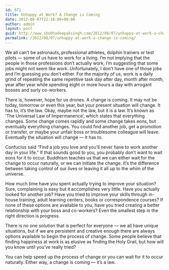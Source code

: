 ```yaml
---
id: 671
title: Unhappy at Work? A Change is Coming
date: 2012-08-07T22:18:00+00:00
author: admin
layout: post
guid: http://www.shobhadeepaksingh.com/2012/08/07/unhappy-at-work-a-change-is-coming/
permalink: /2012/08/07/unhappy-at-work-a-change-is-coming/
---
```

We all can’t be astronauts, professional athletes, dolphin trainers or test pilots &#8212; some of us have to work for a living. I’m not implying that the people in those professions don’t actually work, I’m suggesting that some jobs might not seem like work. Unfortunately, I don’t have one of those jobs and I’m guessing you don’t either. For the majority of us, work is a daily grind of repeating the same repetitive task day after day, month after month, year after year while spending eight or more hours a day with arrogant bosses and surly co-workers.

There is, however, hope for us drones. A change is coming. It may not be today, tomorrow or even this year, but your present situation will change. It has to, it’s the law. Okay, maybe not the law, but it is a law. It’s known as &#8216;The Universal Law of Impermanence&#8217;, which states that everything changes. Some change comes rapidly and some change takes eons, but eventually everything changes. You could find another job, get a promotion or transfer, or maybe your unfair boss or troublesome colleague will leave. Eventually the situation will change &#8212; it has to.

Confucius said “Find a job you love and you’ll never have to work another day in your life.” If that sounds good to you, you probably don’t want to wait eons for it to occur. Buddhism teaches us that we can either wait for the change to occur naturally, or we can initiate the change. It’s the difference between taking control of our lives or leaving it all up to the whim of the universe.

How much time have you spent actually trying to improve your situation? Sure, complaining is easy but it accomplishes very little. Have you actually looked for another job? Have you tried to improve your skills through in-house training, adult learning centers, books or correspondence courses? If none of these options are available to you, have you tried creating a better relationship with your boss and co-workers? Even the smallest step in the right direction is progress.

There is no one solution that is perfect for everyone &#8212; we all have unique situations, but if we are persistent and creative enough there are always options available to begin the process of change. Some people believe that finding happiness at work is as elusive as finding the Holy Grail, but how will you know until you’ve really tried?

You can help speed up the process of change or you can wait for it to occur naturally. Either way, a change is coming &#8212; it’s a law.